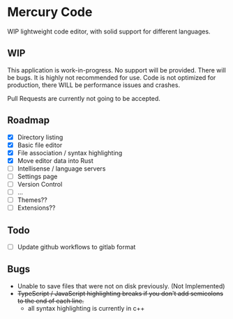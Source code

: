 # Mercury Code
WIP lightweight code editor, with solid support for different languages.

## WIP
This application is work-in-progress. No support will be provided. There will be bugs. It is highly not recommended for use.
Code is not optimized for production, there WILL be performance issues and crashes.

Pull Requests are currently not going to be accepted.

## Roadmap
- [x] Directory listing
- [x] Basic file editor
- [x] File association / syntax highlighting
- [x] Move editor data into Rust
- [ ] Intellisense / language servers
- [ ] Settings page
- [ ] Version Control
- [ ] ...
- [ ] Themes??
- [ ] Extensions??

## Todo
- [ ] Update github workflows to gitlab format

## Bugs
- Unable to save files that were not on disk previously. (Not Implemented)
- ~~TypeScript / JavaScript highlighting breaks if you don't add semicolons to the end of each line.~~
  - all syntax highlighting is currently in c++